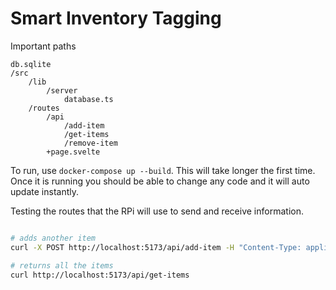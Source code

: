 # Smart Inventory Tagging

Important paths
```
db.sqlite
/src
    /lib
        /server
            database.ts
    /routes
        /api
            /add-item
            /get-items
            /remove-item
        +page.svelte
```

To run, use `docker-compose up --build`. This will take longer the first time. Once it is running you should be able to change any code and it will auto update instantly. 


Testing the routes that the RPi will use to send and receive information. 
```bash

# adds another item
curl -X POST http://localhost:5173/api/add-item -H "Content-Type: application/json" -d '{"value": 42}'

# returns all the items
curl http://localhost:5173/api/get-items
```